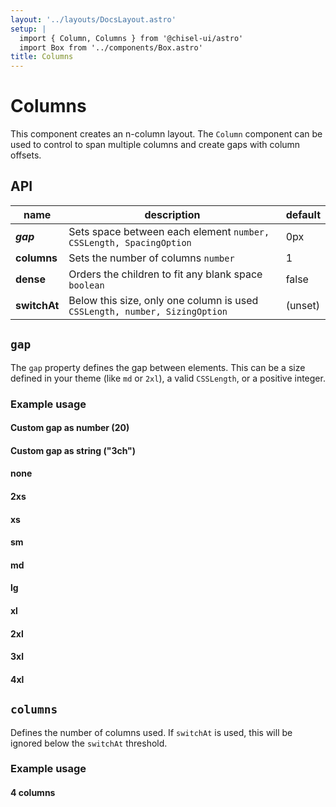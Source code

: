 ```yaml
---
layout: '../layouts/DocsLayout.astro'
setup: |
  import { Column, Columns } from '@chisel-ui/astro'
  import Box from '../components/Box.astro'
title: Columns
---
```


# Columns

This component creates an n-column layout. The `Column` component can be used to control to span multiple columns and create gaps with column offsets.

## API

| name         | description                                                                | default |
| ------------ | -------------------------------------------------------------------------- | ------- |
| **_gap_**    | Sets space between each element `number, CSSLength, SpacingOption`         | 0px     |
| **columns**  | Sets the number of columns `number`                                        | 1       |
| **dense**    | Orders the children to fit any blank space `boolean`                       | false   |
| **switchAt** | Below this size, only one column is used `CSSLength, number, SizingOption` | (unset) |

## `gap`

The `gap` property defines the gap between elements. This can be a size defined in your theme (like `md` or `2xl`), a valid `CSSLength`, or a positive integer.

### Example usage

#### Custom gap as number (20)

<Columns gap={20} columns={4}>
    <Box />
    <Box />
    <Box />
    <Box />
    <Box />
</Columns>

#### Custom gap as string ("3ch")

<Columns gap="3ch" columns={4}>
    <Box />
    <Box />
    <Box />
    <Box />
    <Box />
</Columns>

#### none

<Columns gap="none" columns={4}>
    <Box />
    <Box />
    <Box />
    <Box />
    <Box />
</Columns>

#### 2xs

<Columns gap="2xs" columns={4}>
    <Box />
    <Box />
    <Box />
    <Box />
    <Box />
</Columns>

#### xs

<Columns gap="xs" columns={4}>
    <Box />
    <Box />
    <Box />
    <Box />
    <Box />
</Columns>

#### sm

<Columns gap="sm" columns={4}>
    <Box />
    <Box />
    <Box />
    <Box />
    <Box />
</Columns>

#### md

<Columns gap="md" columns={4}>
    <Box />
    <Box />
    <Box />
    <Box />
    <Box />
</Columns>

#### lg

<Columns gap="lg" columns={4}>
    <Box />
    <Box />
    <Box />
    <Box />
    <Box />
</Columns>

#### xl

<Columns gap="xl" columns={4}>
    <Box />
    <Box />
    <Box />
    <Box />
    <Box />
</Columns>

#### 2xl

<Columns gap="2xl" columns={4}>
    <Box />
    <Box />
    <Box />
    <Box />
    <Box />
</Columns>

#### 3xl

<Columns gap="3xl" columns={4}>
    <Box />
    <Box />
    <Box />
    <Box />
    <Box />
</Columns>

#### 4xl

<Columns gap="4xl" columns={4}>
    <Box />
    <Box />
    <Box />
    <Box />
    <Box />
</Columns>

## `columns`

Defines the number of columns used. If `switchAt` is used, this will be ignored below the `switchAt` threshold.

### Example usage

#### 4 columns

<Columns gap="lg" columns={4}>
    <Box />
    <Box />
    <Box />
    <Box />
    <Box />
    <Box />
    <Box />
</Columns>
